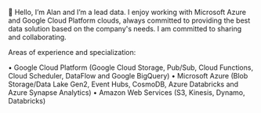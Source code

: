 👋 Hello, I’m Alan and I’m a lead data. 
I enjoy working with Microsoft Azure and Google Cloud Platform clouds, always committed to providing the best data solution based on the company's needs. I am committed to sharing and collaborating.

Areas of experience and specialization:

• Google Cloud Platform (Google Cloud Storage, Pub/Sub, Cloud Functions, Cloud Scheduler, DataFlow and Google BigQuery)
• Microsoft Azure (Blob Storage/Data Lake Gen2, Event Hubs, CosmoDB, Azure Databricks and Azure Synapse Analytics)
• Amazon Web Services (S3, Kinesis, Dynamo, Databricks)
<!---
AlanAgostinho/AlanAgostinho is a ✨ special ✨ repository because its `README.md` (this file) appears on your GitHub profile.
You can click the Preview link to take a look at your changes.
--->
